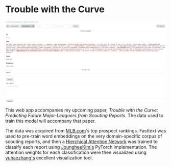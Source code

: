 # Trouble with the Curve

![img](img/screenshot.png)

This web app accompanies my upcoming paper, _Trouble with the Curve: Predicting Future Major-Leaguers from Scouting Reports_. The data used to train this model will accompany that paper.

The data was acquired from [MLB.com](http://m.mlb.com/prospects/2019)'s top prospect rankings. Fasttext was used to pre-train word embeddings on the very domain-specific corpus of scouting reports, and then a [Hierchical Attention Network](https://www.cs.cmu.edu/~hovy/papers/16HLT-hierarchical-attention-networks.pdf) was trained to classify each report using [JoungheeKim's](https://github.com/JoungheeKim/Pytorch-Hierarchical-Attention-Network) PyTorch implementation. The attention weights for each classification were then visualized using [yuhaozhang's](https://github.com/yuhaozhang/text-attn-vis) excellent visualization tool.
